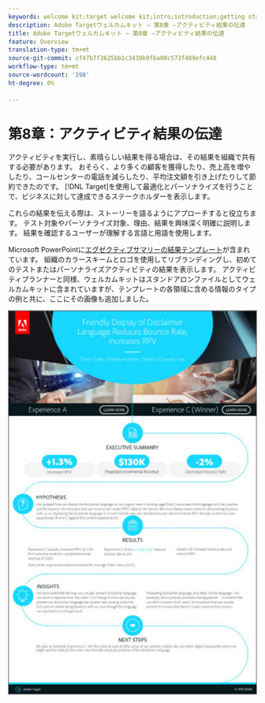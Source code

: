 ```yaml
---
keywords: welcome kit;target welcome kit;intro;introduction;getting started
description: Adobe Targetウェルカムキット — 第8章 —アクティビティ結果の伝達
title: Adobe Targetウェルカムキット — 第8章 —アクティビティ結果の伝達
feature: Overview
translation-type: tm+mt
source-git-commit: cf47b7f3625bb1c3430b9fba00c573f489efc448
workflow-type: tm+mt
source-wordcount: '198'
ht-degree: 0%

---
```



# 第8章：アクティビティ結果の伝達

アクティビティを実行し、素晴らしい結果を得る場合は、その結果を組織で共有する必要があります。 おそらく、より多くの顧客を獲得したり、売上高を増やしたり、コールセンターの電話を減らしたり、平均注文額を引き上げたりして節約できたのです。 [!DNL Target]を使用して最適化とパーソナライズを行うことで、ビジネスに対して達成できるステークホルダーを表示します。

これらの結果を伝える際は、ストーリーを語るようにアプローチすると役立ちます。 テスト対象やパーソナライズ対象、理由、結果を興味深く明確に説明します。 結果を確認するユーザーが理解する言語と用語を使用します。

Microsoft PowerPointに[エグゼクティブサマリーの結果テンプレート](/help/assets/executive-summary.zip)が含まれています。 組織のカラースキームとロゴを使用してリブランディングし、初めてのテストまたはパーソナライズアクティビティの結果を表示します。 アクティビティプランナーと同様、ウェルカムキットはスタンドアロンファイルとしてウェルカムキットに含まれていますが、テンプレートの各領域に含める情報のタイプの例と共に、ここにその画像も追加しました。

![エグゼクティブサマリレポート](/help/c-intro/assets/executive-summary-report.png)